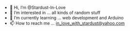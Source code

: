 - 👋 Hi, I’m @Stardust-In-Love
- 👀 I’m interested in ... all kinds of random stuff
- 🌱 I’m currently learning ... web development and Arduino
- 📫 How to reach me ... in_love_with_stardust@yahoo.com

<!---
Stardust-In-Love/Stardust-In-Love is a ✨ special ✨ repository because its `README.md` (this file) appears on your GitHub profile.
You can click the Preview link to take a look at your changes.
--->
